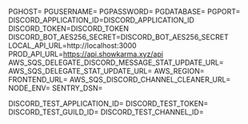 PGHOST=
PGUSERNAME=
PGPASSWORD=
PGDATABASE=
PGPORT=
DISCORD_APPLICATION_ID=DISCORD_APPLICATION_ID
DISCORD_TOKEN=DISCORD_TOKEN
DISCORD_BOT_AES256_SECRET=DISCORD_BOT_AES256_SECRET
LOCAL_API_URL=http://localhost:3000
PROD_API_URL=https://api.showkarma.xyz/api
AWS_SQS_DELEGATE_DISCORD_MESSAGE_STAT_UPDATE_URL=
AWS_SQS_DELEGATE_STAT_UPDATE_URL=
AWS_REGION=
FRONTEND_URL=
AWS_SQS_DISCORD_CHANNEL_CLEANER_URL=
NODE_ENV=
SENTRY_DSN=

DISCORD_TEST_APPLICATION_ID=
DISCORD_TEST_TOKEN=
DISCORD_TEST_GUILD_ID=
DISCORD_TEST_CHANNEL_ID=
